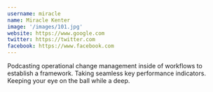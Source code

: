 ```yaml
---
username: miracle
name: Miracle Kenter
image: '/images/101.jpg'
website: https://www.google.com
twitter: https://twitter.com
facebook: https://www.facebook.com
---
```

Podcasting operational change management inside of workflows to establish a framework. Taking seamless key performance indicators. Keeping your eye on the ball while a deep.